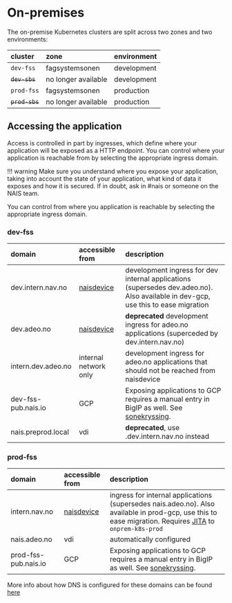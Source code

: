 # On-premises

The on-premise Kubernetes clusters are split across two zones and two environments:

| cluster        | zone                | environment |
|:---------------|:--------------------|:------------|
| `dev-fss`      | fagsystemsonen      | development |
| ~~`dev-sbs`~~  | no longer available | development |
| `prod-fss`     | fagsystemsonen      | production  |
| ~~`prod-sbs`~~ | no longer available | production  |

## Accessing the application

Access is controlled in part by ingresses, which define where your application will be exposed as a HTTP endpoint. You can control where your application is reachable from by selecting the appropriate ingress domain.

!!! warning
    Make sure you understand where you expose your application, taking into account the state of your application, what kind of data it exposes and how it is secured. If in doubt, ask in \#nais or someone on the NAIS team.


You can control from where you application is reachable by selecting the appropriate ingress domain.

### dev-fss

| domain              | accessible from          | description                                                                                                                       |
|:--------------------|:-------------------------|:----------------------------------------------------------------------------------------------------------------------------------|
| dev.intern.nav.no   | [naisdevice](../device/) | development ingress for dev internal applications (supersedes dev.adeo.no). Also available in dev-gcp, use this to ease migration |
| dev.adeo.no         | [naisdevice](../device/) | **deprecated** development ingress for adeo.no applications (superceded by dev.intern.nav.no)                                     |
| intern.dev.adeo.no  | internal network only    | development ingress for adeo.no applications that should not be reached from naisdevice                                           |
| dev-fss-pub.nais.io | GCP                      | Exposing applications to GCP requires a manual entry in BigIP as well. See [sonekryssing].                                        |
| nais.preprod.local  | vdi                      | **deprecated**, use .dev.intern.nav.no instead                                                                                    |

### prod-fss

| domain               | accessible from          | description                                                                                                                                                                  |
|:---------------------|:-------------------------|:-----------------------------------------------------------------------------------------------------------------------------------------------------------------------------|
| intern.nav.no        | [naisdevice](../device/) | ingress for internal applications (supersedes nais.adeo.no). Also available in prod-gcp, use this to ease migration. Requires [JITA](../device/jita.md) to `onprem-k8s-prod` |
| nais.adeo.no         | vdi                      | automatically configured                                                                                                                                                     |
| prod-fss-pub.nais.io | GCP                      | Exposing applications to GCP requires a manual entry in BigIP as well. See [sonekryssing].                                                                                   |


More info about how DNS is configured for these domains can be found [here](../appendix/ingress-dns.md)

[sonekryssing]: migrating-to-gcp.md#how-do-i-reach-an-application-found-on-premises-from-my-application-in-gcp

